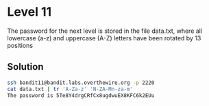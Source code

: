 # Level 11

The password for the next level is stored in the file data.txt, where all lowercase (a-z) and uppercase (A-Z) letters have been rotated by 13 positions

## Solution

```bash
ssh bandit11@bandit.labs.overthewire.org -p 2220
cat data.txt | tr 'A-Za-z' 'N-ZA-Mn-za-m'
The password is 5Te8Y4drgCRfCx8ugdwuEX8KFC6k2EUu
```
